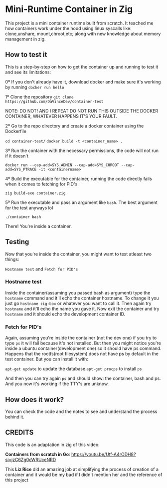 # Mini-Runtime Container in Zig

This project is a mini container runtime built from scratch. It teached me how containers work under the hood using linux syscalls like: clone,unshare,
mount,chroot,etc; along with new knowledge about memory management in zig.

## How to test it

This is a step-by-step on how to get the container up and running to test it and see its limitations:

0º If you don't already have it, download docker and make sure it's working by running `docker run hello`

1º Clone the repository `git clone https://github.com/DaVinceDev/container-test`

NOTE: DO NOT! AND I REPEAT DO NOT RUN THIS OUTSIDE THE DOCKER CONTAINER, WHATEVER HAPPENS IT'S YOUR FAULT.

2º Go to the repo directory and create a docker container using the Dockerfile

`cd container-test/`
`docker build -t <container_name> .`

3º Run the container with the necessary permissions, the code will not run if it doesn't

`docker run --cap-add=SYS_ADMIN --cap-add=SYS_CHROOT --cap-add=SYS_PTRACE -it <containername>`

4º Build the executable for the container, running the code directly fails when it comes to fetching for PID's 

`zig build-exe container.zig`

5º Run the executable and pass an argument like `bash`. The best argument for the test anyways lol

`./container bash`

There! You're inside a container.

## Testing

Now that you're inside the container, you might want to test atleast two things:

`Hostname test` 
and 
`Fetch for PID's`

### Hostname test 

Inside the container(assuming you passed bash as argument) type the `hostname` command and it'll echo the container hostname. To change it you just go 
`hostname zig-box` or whatever you want to call it. Then again try `hostname` and it'll echo the name you gave it. Now exit the container and try `hostname`
and it should echo the development container ID.


### Fetch for PID's

Again, assuming you're inside the container (not the dev one) if you try to type `ps` it will fail because it's not installed. But then you might notice you're 
inside a ubuntu container(development one) so it should have ps command. Happens that the rootfs(root filesystem) does not have ps by default in the test 
container. But you can install it with:

`apt-get update` to update the database 
`apt-get procps` to install `ps`

And then you can try again `ps` and should show: the container, bash and ps. And you now it's working if the TTY's are unknow.


## How does it work?

You can check the code and the notes to see and understand the process behind it. 


## CREDITS 

This code is an adaptation in zig of this video:

**Containers from scratch in Go**: https://youtu.be/Utf-A4rODH8?si=jzC6Zg0cWRUceNRD

This **Liz Rice** did an amazing job at simplifying the process of creation of a container and it would be my bad if I didn't mention her and the reference of 
this project
